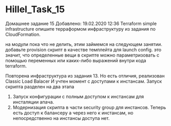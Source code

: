 # Hillel_Task_15
Домашнее задание 15
Добавлено: 19.02.2020 12:36
Terraform simple infrastructure
опишите терраформом инфраструктуру из задания по CloudFormation.

на модули пока что не делить, этим займемся на следующем занятии.
добавьте provision скрипт в качестве темплейта для launch config.
это значит, что определенные вещи в скрипте можно параметризовать
с помощью переменных или каких-либо выражений внутри кода terraform.


Повторена инфраструктура из задания 13. 
Но есть отличия, реализован Classic Load Balacer
И учтен момент с доступами к инстансам.
Запуск скрипта разделен на два этапа
1. Запуск конфигурации с полным доступом к инстансам для 
инсталяции апача.
2. Модернизация скрипта в части security group для инстансов.
Теперь есть доступ к балансеру а через него к инстансам,
но непосредственно на инстансы доступа нет.

